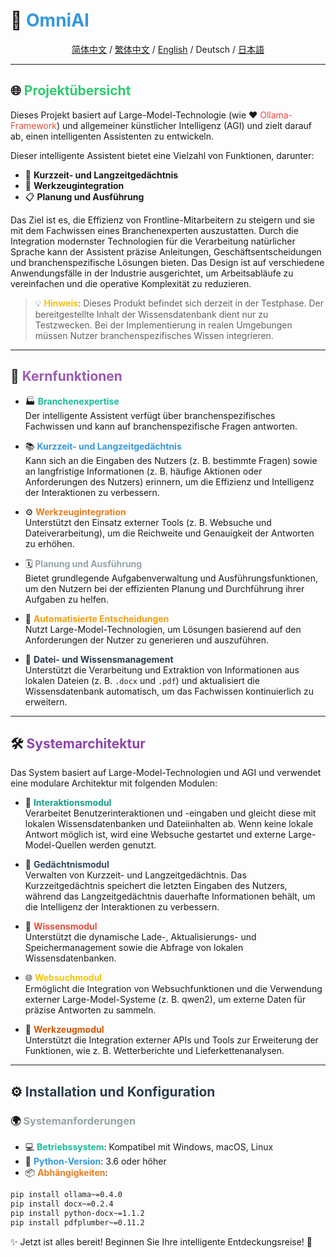 # 🌟 <span style="color: #3498db;">OmniAI</span>  

<div align="center">  

[简体中文](README_CN.md) / [繁体中文](README_TC.md) / [English](README.md)  / Deutsch / [日本語](README_JP.md)


</div>  

---

## 🌐 <span style="color: #2ecc71;">Projektübersicht</span>  

Dieses Projekt basiert auf Large-Model-Technologie (wie ❤️ <span style="color: #e74c3c;">Ollama-Framework</span>) und allgemeiner künstlicher Intelligenz (AGI) und zielt darauf ab, einen intelligenten Assistenten zu entwickeln.  

Dieser intelligente Assistent bietet eine Vielzahl von Funktionen, darunter:  
- 🧠 **Kurzzeit- und Langzeitgedächtnis**  
- 🔧 **Werkzeugintegration**  
- 📋 **Planung und Ausführung**  

Das Ziel ist es, die Effizienz von Frontline-Mitarbeitern zu steigern und sie mit dem Fachwissen eines Branchenexperten auszustatten. Durch die Integration modernster Technologien für die Verarbeitung natürlicher Sprache kann der Assistent präzise Anleitungen, Geschäftsentscheidungen und branchenspezifische Lösungen bieten. Das Design ist auf verschiedene Anwendungsfälle in der Industrie ausgerichtet, um Arbeitsabläufe zu vereinfachen und die operative Komplexität zu reduzieren.  

> 💡 <span style="color: #f1c40f;">**Hinweis**</span>: Dieses Produkt befindet sich derzeit in der Testphase. Der bereitgestellte Inhalt der Wissensdatenbank dient nur zu Testzwecken. Bei der Implementierung in realen Umgebungen müssen Nutzer branchenspezifisches Wissen integrieren.  

---

## 🚀 <span style="color: #9b59b6;">Kernfunktionen</span>  

- 🏭 **<span style="color: #1abc9c;">Branchenexpertise</span>**  
  Der intelligente Assistent verfügt über branchenspezifisches Fachwissen und kann auf branchenspezifische Fragen antworten.  

- 📚 **<span style="color: #3498db;">Kurzzeit- und Langzeitgedächtnis</span>**  
  Kann sich an die Eingaben des Nutzers (z. B. bestimmte Fragen) sowie an langfristige Informationen (z. B. häufige Aktionen oder Anforderungen des Nutzers) erinnern, um die Effizienz und Intelligenz der Interaktionen zu verbessern.  

- ⚙️ **<span style="color: #e67e22;">Werkzeugintegration</span>**  
  Unterstützt den Einsatz externer Tools (z. B. Websuche und Dateiverarbeitung), um die Reichweite und Genauigkeit der Antworten zu erhöhen.  

- 🗓️ **<span style="color: #95a5a6;">Planung und Ausführung</span>**  
  Bietet grundlegende Aufgabenverwaltung und Ausführungsfunktionen, um den Nutzern bei der effizienten Planung und Durchführung ihrer Aufgaben zu helfen.  

- 🤖 **<span style="color: #f39c12;">Automatisierte Entscheidungen</span>**  
  Nutzt Large-Model-Technologien, um Lösungen basierend auf den Anforderungen der Nutzer zu generieren und auszuführen.  

- 📂 **<span style="color: #2c3e50;">Datei- und Wissensmanagement</span>**  
  Unterstützt die Verarbeitung und Extraktion von Informationen aus lokalen Dateien (z. B. `.docx` und `.pdf`) und aktualisiert die Wissensdatenbank automatisch, um das Fachwissen kontinuierlich zu erweitern.  

---

## 🛠️ <span style="color: #8e44ad;">Systemarchitektur</span>  

Das System basiert auf Large-Model-Technologien und AGI und verwendet eine modulare Architektur mit folgenden Modulen:  

- 💬 **<span style="color: #16a085;">Interaktionsmodul</span>**  
  Verarbeitet Benutzerinteraktionen und -eingaben und gleicht diese mit lokalen Wissensdatenbanken und Dateiinhalten ab. Wenn keine lokale Antwort möglich ist, wird eine Websuche gestartet und externe Large-Model-Quellen werden genutzt.  

- 🧠 **<span style="color: #34495e;">Gedächtnismodul</span>**  
  Verwalten von Kurzzeit- und Langzeitgedächtnis. Das Kurzzeitgedächtnis speichert die letzten Eingaben des Nutzers, während das Langzeitgedächtnis dauerhafte Informationen behält, um die Intelligenz der Interaktionen zu verbessern.  

- 📖 **<span style="color: #e74c3c;">Wissensmodul</span>**  
  Unterstützt die dynamische Lade-, Aktualisierungs- und Speichermanagement sowie die Abfrage von lokalen Wissensdatenbanken.  

- 🌐 **<span style="color: #f1c40f;">Websuchmodul</span>**  
  Ermöglicht die Integration von Websuchfunktionen und die Verwendung externer Large-Model-Systeme (z. B. qwen2), um externe Daten für präzise Antworten zu sammeln.  

- 🔗 **<span style="color: #d35400;">Werkzeugmodul</span>**  
  Unterstützt die Integration externer APIs und Tools zur Erweiterung der Funktionen, wie z. B. Wetterberichte und Lieferkettenanalysen.  

---

## ⚙️ <span style="color: #2c3e50;">Installation und Konfiguration</span>  

### 🌍 <span style="color: #95a5a6;">Systemanforderungen</span>  

- 💻 **<span style="color: #1abc9c;">Betriebssystem</span>**: Kompatibel mit Windows, macOS, Linux  
- 🐍 **<span style="color: #3498db;">Python-Version</span>**: 3.6 oder höher  
- 📦 **<span style="color: #e67e22;">Abhängigkeiten</span>**:  

```bash
pip install ollama~=0.4.0
pip install docx~=0.2.4
pip install python-docx~=1.1.2
pip install pdfplumber~=0.11.2
```  

✨ Jetzt ist alles bereit! Beginnen Sie Ihre intelligente Entdeckungsreise! 🎉  